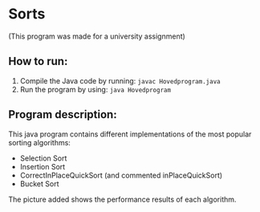 # Sorts

(This program was made for a university assignment)

## How to run:
1. Compile the Java code by running: `javac Hovedprogram.java`
2. Run the program by using: `java Hovedprogram`

## Program description:
This java program contains different implementations of the most popular sorting algorithms:
- Selection Sort
- Insertion Sort
- CorrectInPlaceQuickSort (and commented inPlaceQuickSort)
- Bucket Sort

The picture added shows the performance results of each algorithm.
